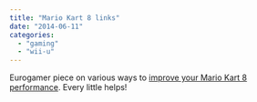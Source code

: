 ```yaml
---
title: "Mario Kart 8 links"
date: "2014-06-11"
categories: 
  - "gaming"
  - "wii-u"
---
```


Eurogamer piece on various ways to [improve your Mario Kart 8 performance](http://www.eurogamer.net/articles/2014-06-11-mario-kart-8-guide-tips-tricks-shortcuts). Every little helps!
